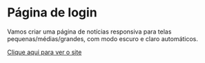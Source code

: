 # Página de login

Vamos criar uma página de notícias responsiva para telas pequenas/médias/grandes, com modo escuro e claro automáticos.

[Clique aqui para ver o site](https://htmlpreview.github.io/?https://github.com/dlucredio/cursoguiresponsiva/blob/main/laboratorio2/siteFinal/index.html)

